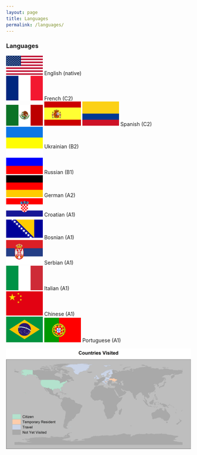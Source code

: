 ```yaml
---
layout: page
title: Languages
permalink: /languages/
---
```


### Languages

<img src="/images/usa-flag.png" alt="drawing" width="100"> English (native)  
<img src="/images/france-flag.png" alt="drawing" width="100"> French (C2)  
<img src="/images/mexico-flag.png" alt="drawing" width="100"> <img src="/images/spain-flag.png" alt="drawing" width="100"> <img src="/images/colombia-flag.png" alt="drawing" width="100"> Spanish (C2)  
<img src="/images/ukraine-flag.png" alt="drawing" width="100"> Ukrainian (B2)  
<img src="/images/russia-flag.png" alt="drawing" width="100"> Russian (B1)  
<img src="/images/germany-flag.png" alt="drawing" width="100"> German (A2)  
<img src="/images/croatia-flag.png" alt="drawing" width="100"> Croatian (A1)  
<img src="/images/bosnia-flag.png" alt="drawing" width="100"> Bosnian (A1)  
<img src="/images/serbia-flag.png" alt="drawing" width="100"> Serbian (A1)  
<img src="/images/italy-flag.png" alt="drawing" width="100"> Italian (A1)  
<img src="/images/china-flag.png" alt="drawing" width="100"> Chinese (A1)  
<img src="/images/brazil-flag.png" alt="drawing" width="100"> <img src="/images/portugal-flag.png" alt="drawing" width="100"> Portuguese (A1)

<img src="/images/countries_visited.png">

